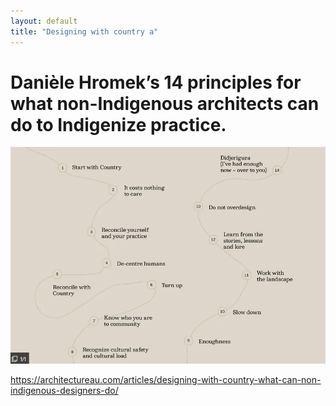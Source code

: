 ```yaml
---
layout: default
title: "Designing with country a"
---
```


# Danièle Hromek’s 14 principles for what non-Indigenous architects can do to Indigenize practice.

![](media/cleanshot_2024-02-12-at-08-43-59.png)

https://architectureau.com/articles/designing-with-country-what-can-non-indigenous-designers-do/